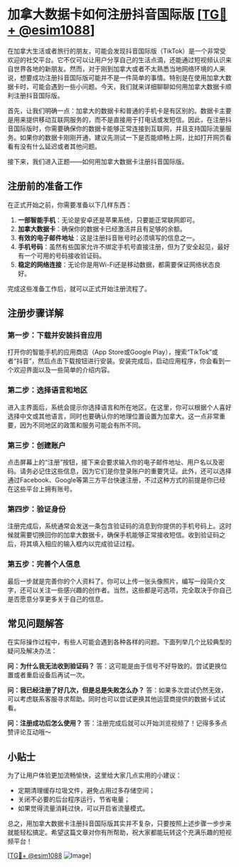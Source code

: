 # 加拿大数据卡如何注册抖音国际版 [[TG💪+ @esim1088](https://t.me/s/esim1088)]

在加拿大生活或者旅行的朋友，可能会发现抖音国际版（TikTok）是一个非常受欢迎的社交平台。它不仅可以让用户分享自己的生活点滴，还能通过短视频认识来自世界各地的新朋友。然而，对于刚到加拿大或者不太熟悉当地网络环境的人来说，想要成功注册抖音国际版可能并不是一件简单的事情。特别是在使用加拿大数据卡时，可能会遇到一些小问题。今天，我们就来详细聊聊如何用加拿大数据卡顺利注册抖音国际版。

首先，让我们明确一点：加拿大的数据卡和普通的手机卡是有区别的。数据卡主要是用来提供移动互联网服务的，而不是直接用于打电话或发短信。因此，在注册抖音国际版时，你需要确保你的数据卡能够正常连接到互联网，并且支持国际流量服务。如果你的数据卡刚刚开通，建议先测试一下是否能顺畅上网，比如打开网页看看有没有什么延迟或者其他问题。

接下来，我们进入正题——如何用加拿大数据卡注册抖音国际版。

## 注册前的准备工作

在正式开始之前，你需要准备以下几样东西：

1. **一部智能手机**：无论是安卓还是苹果系统，只要能正常联网即可。
2. **加拿大数据卡**：确保你的数据卡已经激活并且有足够的余额。
3. **有效的电子邮件地址**：这是注册抖音账号时必须填写的信息之一。
4. **手机号码**：虽然有些国家允许不绑定手机号直接注册，但为了安全起见，最好有一个可用的号码接收验证码。
5. **稳定的网络连接**：无论你是用Wi-Fi还是移动数据，都需要保证网络状态良好。

完成这些准备工作后，就可以正式开始注册流程了。

## 注册步骤详解

### 第一步：下载并安装抖音应用

打开你的智能手机的应用商店（App Store或Google Play），搜索“TikTok”或者“抖音”，然后点击下载按钮进行安装。安装完成后，启动应用程序，你会看到一个欢迎界面以及一些简单的介绍内容。

### 第二步：选择语言和地区

进入主界面后，系统会提示你选择语言和所在地区。在这里，你可以根据个人喜好选择中文或其他语言，同时也要确认你的地理位置设置为加拿大。这一点非常重要，因为不同地区的政策和服务可能会有所不同。

### 第三步：创建账户

点击屏幕上的“注册”按钮，接下来会要求输入你的电子邮件地址、用户名以及密码。请务必记住这些信息，因为它们是你登录账户的重要凭证。此外，还可以选择通过Facebook、Google等第三方平台快速注册，不过这种方式的前提是你已经在这些平台上拥有账号。

### 第四步：验证身份

注册完成后，系统通常会发送一条包含验证码的消息到你提供的手机号码上。这时候就需要切换回你的加拿大数据卡，确保手机能够正常接收短信。收到验证码之后，将其填入相应的输入框内以完成验证过程。

### 第五步：完善个人信息

最后一步就是完善你的个人资料了。你可以上传一张头像照片，编写一段简介文字，还可以关注一些感兴趣的创作者。当然，这些都是可选项，完全取决于你自己是否愿意分享更多关于自己的信息。

## 常见问题解答

在实际操作过程中，有些人可能会遇到各种各样的问题。下面列举几个比较典型的疑问及解决办法：

**问：为什么我无法收到验证码？**
答：这可能是由于信号不好导致的。尝试更换位置或者重启设备后再试一次。

**问：我已经注册了好几次，但是总是失败怎么办？**
答：如果多次尝试仍然无效，可以考虑联系客服寻求帮助。同时也可以尝试更换其他运营商提供的数据卡试试看。

**问：注册成功后怎么使用？**
答：注册完成后就可以开始浏览视频了！记得多多点赞评论互动哦～

## 小贴士

为了让用户体验更加流畅愉快，这里给大家几点实用的小建议：
- 定期清理缓存垃圾文件，避免占用过多存储空间；
- 关闭不必要的后台程序运行，节省电量；
- 如果觉得流量消耗过快，可以开启省流量模式。

总之，用加拿大数据卡注册抖音国际版其实并不复杂，只要按照上述步骤一步步来就能轻松搞定。希望这篇文章对你有所帮助，祝大家都能玩转这个充满乐趣的短视频平台！

[[TG💪+ @esim1088](https://t.me/s/esim1088) ![Image](https://i.postimg.cc/4NQfJmqS/Snipaste-2025-05-13-00-14-12.png)]
